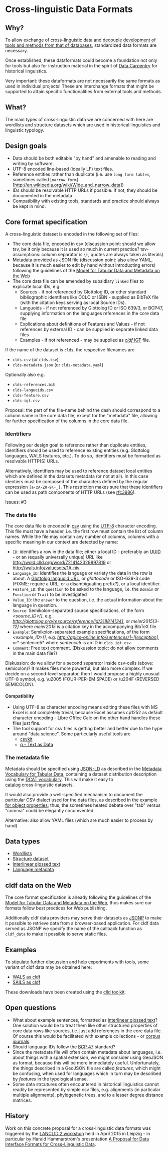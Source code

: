 # Cross-linguistic Data Formats


## Why?

To allow exchange of cross-linguistic data and [decouple development of tools and methods from that of databases](bigger_picture.md), standardized data formats are necessary.

Once established, these dataformats could become a foundation not only for tools but also for instruction material in the spirit of [Data Carpentry](http://datacarpentry.org/) for historical linguistics.

Very important: these dataformats are not necessarily the same formats as used in individual projects! These are interchange formats that might be supported to attain specific functionalities from external tools and methods.

## What?

The main types of cross-linguistic data we are concerned with here are wordlists and structure datasets which are used in historical linguistics and linguistic typology.


## Design goals

- Data should be both editable "by hand" and amenable to reading and writing by software.
- UTF-8 encoded line-based (ideally LF) text files.
- Reference entities rather than duplicate (i.e. use `long form tables`, sometimes called [`narrow form`][http://en.wikipedia.org/wiki/Wide_and_narrow_data])
- IDs should be resolvable HTTP URLs if possible. If not, they should be documented in the metadata
- Compatibility with existing tools, standards and practice should always be kept in mind.


## Core format specification

A cross-linguistic dataset is encoded in the following set of files:

- The core data file, encoded in csv (discussion point: should we allow tsv, be it only because it is used so much in current practice? tsv-assumptions: column separator is `\t`, quotes are always taken as literals)
- Metadata provided as JSON file (discussion point: also allow YAML, because it is much easier to edit by hand without introducting errors) following the guidelines of the [Model for Tabular Data and Metadata on the Web](http://www.w3.org/TR/tabular-data-model/#standard-file-metadata)
- The core data file can be amended by subsidiary `linked` files to explicate local IDs, e.g.
	- Sources - if not referenced by Glottolog ID, or other standard bibliographic identifiers like OCLC or ISBN - supplied as BibTeX file (with the citation keys serving as local Source IDs).
	- Languoids - if not referenced by Glottolog ID or ISO 639/3, or BCP47, supplying information on the languages references in the core data file
	- Explications about definitions of Features and Values - if not references by external ID - can be supplied in separate linked data files
	- Examples - if not referenced - may be supplied as [*cldf* IGT](igt.md) file.

If the name of the dataset is `clds`, the respective filenames are

- `clds.csv` (or `clds.tsv`)
- `clds-metadata.json` (or `clds-metadata.yaml`)

Optionally also e.g.

- `clds-references.bib`
- `clds-languoids.csv`
- `clds-feature.csv`
- `clds-igt.csv`

Proposal: the part of the file-name behind the dash should correspond to a column name in the core data file, except for the "metadata" file, allowing for further specification of the columns in the core data file.

### Identifiers

Following our design goal to reference rather than duplicate entities, identifiers should be used to reference existing entities (e.g. Glottolog languages, WALS features, etc.). To do so, identifiers must be formatted as resolvable HTTP(S) URLs.

Alternatively, identifiers may be used to reference dataset local entities which are defined in the datasets metadata (or not at all). In this case identiers must be composed of the characters defined by the regular expression `[a-zA-Z0-9\-_]`. This restriction makes sure that these identifiers can be used as path components of HTTP URLs (see [rfc3986](https://tools.ietf.org/html/rfc3986#section-2.3)).

Issues: #3


### The data file

The core data file is encoded in [csv](http://tools.ietf.org/html/rfc4180) using the [UTF-8](http://en.wikipedia.org/wiki/UTF-8) character encoding. This file must have a header, i.e. the first row must contain the list of column names. While the file may contain any number of columns, columns with a specific meaning in our context are detected by name:

- `ID`: identifies a row in the data file; either a local ID - preferably an [UUID](http://en.wikipedia.org/wiki/Universally_unique_identifier) - or an (equally universally unique) URL like http://wold.clld.org/word/7214142329897819 or http://wals.info/valuesets/1A-niv
- `Language_ID`: identifies the language or variety the data in the row is about. A [Glottolog languoid URL](http://glottolog.org), or *glottocode* or ISO-639-3 code (FIXME: require a URL, or a disambiguating prefix?), or a local identifier.
- `Feature_ID`: the `question` to be asked to the language, i.e. the `Domain` or `Function` or `Trait` to be investigated
- `Value_ID`: the `answer` to the question, i.e. the actual information about the language in question.
- `Source`: Semikolon-separated source specifications, of the form *<source_ID>[<source context>]*, e.g. *http://glottolog.org/resource/reference/id/318814[34]*, or *meier2015[3-12]* where *meier2015* is a citation key in the accompanying BibTeX file.
- `Example`: Semikolon-separated example specifications, of the form *<example_ID>[<context>]*, e.g. *http://apics-online.info/sentences/1-1[exception]*, or* sentence5* where *sentence5* is an ID in `clds.igt.csv`.
- `Comment`: Free text comment. (Diskussion topic: do not allow comments in the main data file?)

Diskussion: do we allow for a second separator inside csv-cells (above: semicolon)? It makes files more powerful, but also more complex. If we decide on a second-level separator, then I would propose a highly unusual UTF-8 symbol, e.g. \u2005 (FOUR-PER-EM SPACE) or \u204F (REVERSED SEMICOLON).

#### Compatibility

- Using UTF-8 as character encoding means editing these files with MS Excel is not completely trivial, because Excel assumes cp1252 as default character encoding - Libre Office Calc on the other hand handles these files just fine.
- The tool support for csv files is getting better and better due to the hype around "data science". Some particularly useful tools are
  - [csvkit](https://csvkit.readthedocs.org/en/stable/)
  - [q - Text as Data](http://harelba.github.io/q/)


### The metadata file

Metadata should be specified using [JSON-LD](http://json-ld.org/) as described in the [Metadata Vocabulary for Tabular Data](http://www.w3.org/TR/tabular-metadata/), containing a dataset distribution description using the 
[DCAT vocabulary](http://www.w3.org/TR/vocab-dcat/#class-distribution). This will make it easy to  
[catalog](http://www.w3.org/TR/vocab-dcat/#class-catalog) cross-linguistic datasets.

It would also provide a well-specified mechanism to document the particular CSV dialect used for the data files, as described in the [example for object properties](http://www.w3.org/TR/2015/WD-tabular-metadata-20150416/#object-properties); thus, the sometimes heated 
debate over "tab" versus "comma" could be elegantly circumvented.

Alternative: also allow YAML files (which are much easier to process by hand)

## Data types

- [Wordlists](wordlist.md)
- [Structure dataset](structure_dataset.md)
- [Interlinear glossed text](igt.md)
- [Language metadata](language_metadata.md)


## cldf data on the Web

The core format specification is already following the guidelines of the [Model for Tabular Data and Metadata on the Web](http://www.w3.org/TR/tabular-data-model/), thus makes sure our formats follow best prectices for Web publishing.

Additionally cldf data providers may serve their datasets as [JSONP](http://en.wikipedia.org/wiki/JSONP) to make it possible to retrieve data from a browser-based application. For cldf data served as JSONP we specify the name of the callback function as `cldf_data` to make it possible to serve static files.


## Examples

To stipulate further discussion and help experiments with tools, some variant of cldf data may be obtained here:

- [WALS as cldf](http://wals.info/download)
- [SAILS as cldf](http://sails.clld.org/download)

These downloads have been created using the [clld toolkit](https://github.com/clld/clld/blob/master/clld/web/adapters/cldf.py).


## Open questions

- What about example sentences, formatted as [interlinear glossed text](http://en.wikipedia.org/wiki/Interlinear_gloss)? One solution would be to treat them like other structured properties of core data rows like sources, i.e. just add references in the core data file. Of course this would be facilitated with example collections - or [corpus journals](http://dlc.hypotheses.org/691).
- Should language IDs follow the [BCP 47](https://tools.ietf.org/html/bcp47) standard?
- Since the metadata file will often contain metadata about languages, i.e. about things with a spatial extension, we might consider using GeoJSON as format, because this will be more immediately useful. Unfortunately, the things described in a GeoJSON file are called *features*, which might be confusing, when used for languages which in turn may be described by *features* in the typological sense.
- Some data strcutures often encountered in historical linguistics cannot readily be represented by simple csv files, e.g. alignments (in particular multiple alignments), phylogenetic trees, and to a lesser degree distance matrices.


## History

Work on this concrete proposal for a cross-linguistic data formats was triggered by the [LANCLID 2 workshop](http://www.eva.mpg.de/linguistics/conferences/2014-ws-lanclid2/index.html) held in April 2015 in Leipzig -
in particular by Harald Hammarström's presentation [A Proposal for Data Interface Formats for Cross-Linguistic Data](https://github.com/clld/lanclid2/blob/master/presentations/hammarstrom.pdf).
